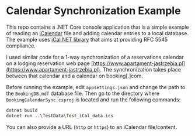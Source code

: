 # Calendar Synchronization Example

This repo contains a .NET Core console application that is a simple example of reading an [iCalendar](https://en.wikipedia.org/wiki/ICalendar) file and adding calendar entries to a local database. The example uses [iCal.NET library](https://github.com/rianjs/ical.net) that aims at providing RFC 5545 compliance.

I used similar code for a 1-way synchronization of a reservations calendar on a lodging reservation web page [https://www.apartament-jastrzebia.pl](https://www.apartament-jastrzebia.pl). The synchronization takes place between that calendar and a calendar on booking[.]com.

Before running the example, edit `appsettings.json` and change the path to the `BookingDB.mdf` database file. Then go to the directory where `BookingCalendarSync.csproj` is located and run the following commands:
```sh
dotnet build
dotnet run ..\TestData\Test_iCal_data.ics
```
You can also provide a URL (`http` or `https`) to an iCalendar file/content.
